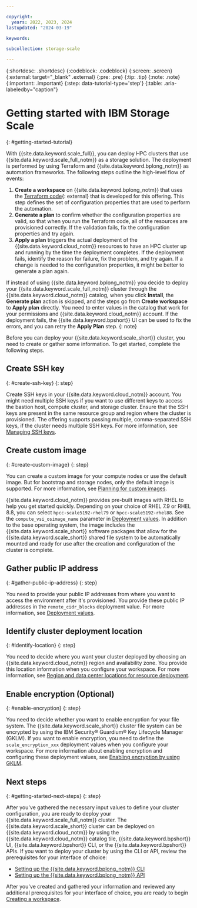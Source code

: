 ```yaml
---

copyright:
  years: 2022, 2023, 2024
lastupdated: "2024-03-19"

keywords: 

subcollection: storage-scale

---
```


{:shortdesc: .shortdesc}
{:codeblock: .codeblock}
{:screen: .screen}
{:external: target="_blank" .external}
{:pre: .pre}
{:tip: .tip}
{:note: .note}
{:important: .important}
{:step: data-tutorial-type='step'}
{:table: .aria-labeledby="caption"}

# Getting started with IBM Storage Scale
{: #getting-started-tutorial}

With {{site.data.keyword.scale_full}}, you can deploy HPC clusters that use {{site.data.keyword.scale_full_notm}} as a storage solution. The deployment is performed by using Terraform and {{site.data.keyword.bplong_notm}} as automation frameworks. The following steps outline the high-level flow of events:

1. **Create a workspace** on {{site.data.keyword.bplong_notm}} that uses the [Terraform code](https://github.com/IBM/ibm-spectrum-scale-ibm-cloud-schematics){: external} that is developed for this offering. This step defines the set of configuration properties that are used to perform the automation.
2. **Generate a plan** to confirm whether the configuration properties are valid, so that when you run the Terraform code, all of the resources are provisioned correctly. If the validation fails, fix the configuration properties and try again.
3. **Apply a plan** triggers the actual deployment of the {{site.data.keyword.cloud_notm}} resources to have an HPC cluster up and running by the time the deployment completes. If the deployment fails, identify the reason for failure, fix the problem, and try again. If a change is needed to the configuration properties, it might be better to generate a plan again.

If instead of using {{site.data.keyword.bplong_notm}} you decide to deploy your {{site.data.keyword.scale_full_notm}} cluster through the {{site.data.keyword.cloud_notm}} catalog, when you click **Install**, the **Generate plan** action is skipped, and the steps go from **Create workspace** to **Apply plan** directly. You need to enter values in the catalog that work for your permissions and {{site.data.keyword.cloud_notm}} account. If the deployment fails, the {{site.data.keyword.bpshort}} UI can be used to fix the errors, and you can retry the **Apply Plan** step.
{: note}

Before you can deploy your {{site.data.keyword.scale_short}} cluster, you need to create or gather some information. To get started, complete the following steps.

## Create SSH key
{: #create-ssh-key}
{: step}

Create SSH keys in your {{site.data.keyword.cloud_notm}} account. You might need multiple SSH keys if you want to use different keys to access the bastion host, compute cluster, and storage cluster. Ensure that the SSH keys are present in the same resource group and region where the cluster is provisioned. The offering supports passing multiple, comma-separated SSH keys, if the cluster needs multiple SSH keys. For more information, see [Managing SSH keys](/docs/vpc?topic=vpc-managing-ssh-keys).

## Create custom image
{: #create-custom-image}
{: step}

You can create a custom image for your compute nodes or use the default image. But for bootstrap and storage nodes, only the default image is supported. For more information, see [Planning for custom images](/docs/vpc?topic=vpc-planning-custom-images). 

{{site.data.keyword.cloud_notm}} provides pre-built images with RHEL to help you get started quickly. Depending on your choice of RHEL 7.9 or RHEL 8.8, you can select `hpcc-scale5192-rhel79` or `hpcc-scale5192-rhel88`. See the `compute_vsi_osimage_name` parameter in [Deployment values](/docs/storage-scale?topic=storage-scale-deployment-values). In addition to the base operating system, the image includes the {{site.data.keyword.scale_short}} software packages that allow for the {{site.data.keyword.scale_short}} shared file system to be automatically mounted and ready for use after the creation and configuration of the cluster is complete.

## Gather public IP address
{: #gather-public-ip-address}
{: step}

You need to provide your public IP addresses from where you want to access the environment after it's provisioned. You provide these public IP addresses in the `remote_cidr_blocks` deployment value. For more information, see [Deployment values](/docs/storage-scale?topic=storage-scale-deployment-values).

## Identify cluster deployment location
{: #identify-location}
{: step}

You need to decide where you want your cluster deployed by choosing an {{site.data.keyword.cloud_notm}} region and availability zone. You provide this location information when you configure your workspace. For more information, see [Region and data center locations for resource deployment](/docs/overview?topic=overview-locations).

## Enable encryption (Optional)
{: #enable-encryption}
{: step}

You need to decide whether you want to enable encryption for your file system. The {{site.data.keyword.scale_short}} cluster file system can be encrypted by using the IBM Security® Guardium® Key Lifecycle Manager (GKLM). If you want to enable encryption, you need to define the `scale_encryption_xxx` deployment values when you configure your workspace. For more information about enabling encryption and configuring these deployment values, see [Enabling encryption by using GKLM](/docs/storage-scale?topic=storage-scale-enable-encryption).

## Next steps
{: #getting-started-next-steps}
{: step}

After you've gathered the necessary input values to define your cluster configuration, you are ready to deploy your {{site.data.keyword.scale_full_notm}} cluster. The {{site.data.keyword.scale_short}} cluster can be deployed on {{site.data.keyword.cloud_notm}} by using the {{site.data.keyword.cloud_notm}} catalog tile, {{site.data.keyword.bpshort}} UI, {{site.data.keyword.bpshort}} CLI, or the {{site.data.keyword.bpshort}} APIs. If you want to deploy your cluster by using the CLI or API, review the prerequisites for your interface of choice:

* [Setting up the {{site.data.keyword.bplong_notm}} CLI](/docs/storage-scale?topic=storage-scale-setting-up-cli)
* [Setting up the {{site.data.keyword.bplong_notm}} API](/docs/storage-scale?topic=storage-scale-setting-up-api)

After you've created and gathered your information and reviewed any additional prerequisites for your interface of choice, you are ready to begin [Creating a workspace](/docs/storage-scale?topic=storage-scale-creating-workspace).
